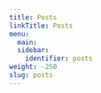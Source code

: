 ```yaml
---
title: Posts
linkTitle: Posts
menu:
  main:
  sidebar:
    identifier: posts
weight: -250
slug: posts
---
```

